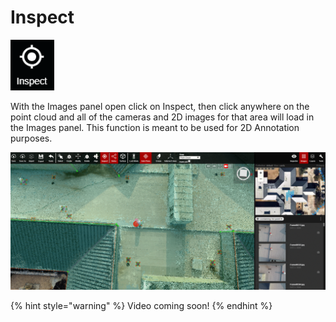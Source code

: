 # Inspect

![hotkey: Ctrl + i](../.gitbook/assets/inspect-button.png)

  
With the Images panel open click on Inspect, then click anywhere on the point cloud and all of the cameras and 2D images for that area will load in the Images panel. This function is meant to be used for 2D Annotation purposes.

![](../.gitbook/assets/inspect-example_qaproject8583.gif)

{% hint style="warning" %}
Video coming soon!
{% endhint %}

